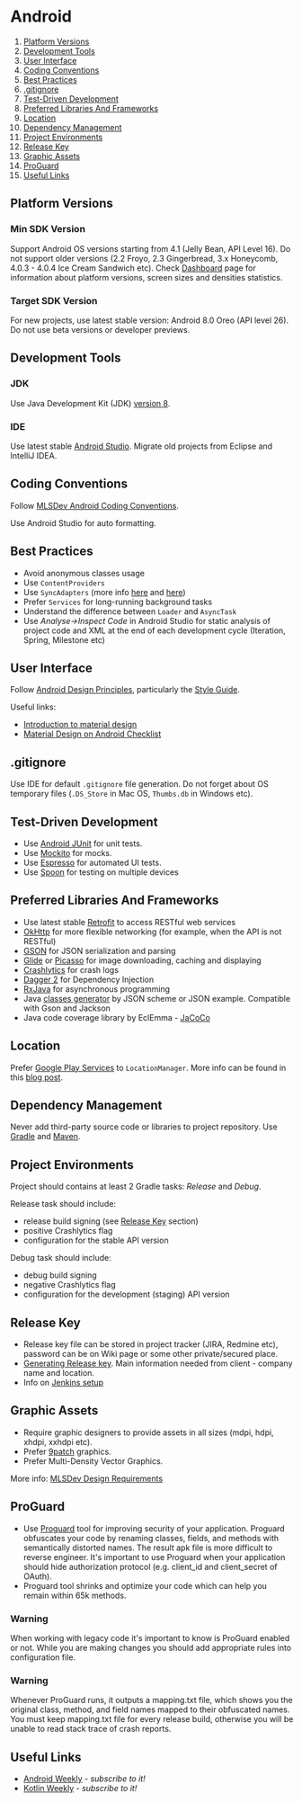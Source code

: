 # Android 

1. [Platform Versions](#platform-versions)
1. [Development Tools](#development-tools)
1. [User Interface](#user-interface)
1. [Coding Conventions](#coding-conventions)
1. [Best Practices](#best-practices)
1. [.gitignore](#gitignore)
1. [Test-Driven Development](#test-driven-development)
1. [Preferred Libraries And Frameworks](#preferred-libraries-and-frameworks)
1. [Location](#location)
1. [Dependency Management](#dependency-management)
1. [Project Environments](#project-environments)
1. [Release Key](#release-key)
1. [Graphic Assets](#graphic-assets)
1. [ProGuard](#proguard)
1. [Useful Links](#useful-links)


## Platform Versions


### Min SDK Version

Support Android OS versions starting from 4.1 (Jelly Bean, API Level 16). 
Do not support older versions (2.2 Froyo, 2.3 Gingerbread, 3.x Honeycomb, 4.0.3 - 4.0.4 Ice Cream Sandwich etc).
Check [Dashboard](http://developer.android.com/intl/ru/about/dashboards/index.html) page for information about platform versions, screen sizes and densities statistics.

### Target SDK Version

For new projects, use latest stable version: Android 8.0 Oreo (API level 26).
Do not use beta versions or developer previews.


## Development Tools


### JDK

Use Java  Development Kit (JDK) [version 8](http://www.oracle.com/technetwork/java/javase/downloads/jdk8-downloads-2133151.html).


### IDE

Use latest stable [Android Studio](http://developer.android.com/sdk/index.html).
Migrate old projects from Eclipse and IntelliJ IDEA.


## Coding Conventions

Follow [MLSDev Android Coding Conventions](/platform/android/coding-conventions.md). 

Use Android Studio for auto formatting.


## Best Practices

* Avoid anonymous classes usage
* Use `ContentProviders`
* Use `SyncAdapters` (more info [here](http://habrahabr.ru/company/e-Legion/blog/206210/) and [here](http://habrahabr.ru/company/e-Legion/blog/216857/))
* Prefer `Services` for long-running background tasks
* Understand the difference between `Loader` and `AsyncTask`
* Use _Analyse->Inspect Code_ in Android Studio for static analysis of project code and XML at the end of each development cycle (Iteration, Spring, Milestone etc)


## User Interface

Follow [Android Design Principles](https://developer.android.com/design/get-started/principles.html), particularly the [Style Guide](https://www.google.com/design/spec/style/color.html).

Useful links:
* [Introduction to material design](http://www.google.com/design/spec/material-design/introduction.html)
* [Material Design on Android Checklist](http://android-developers.blogspot.com/2014/10/material-design-on-android-checklist.html)


## .gitignore

Use IDE for default ```.gitignore``` file generation. 
Do not forget about OS temporary files (`.DS_Store` in Mac OS, `Thumbs.db` in Windows etc).


## Test-Driven Development

* Use [Android JUnit](http://developer.android.com/tools/testing/testing_android.html) for unit tests.
* Use [Mockito](https://code.google.com/p/mockito) for mocks.
* Use [Espresso](https://google.github.io/android-testing-support-library/docs/espresso/index.html) for automated UI tests.
* Use [Spoon](http://square.github.io/spoon) for testing on multiple devices


## Preferred Libraries And Frameworks

* Use latest stable [Retrofit](http://square.github.io/retrofit/) to access RESTful web services
* [OkHttp](http://square.github.io/okhttp/) for more flexible networking (for example, when the API is not RESTful)
* [GSON](https://github.com/google/gson) for JSON serialization and parsing
* [Glide](https://github.com/bumptech/glide) or [Picasso](https://github.com/square/picasso) for image downloading, caching and displaying
* [Crashlytics](https://try.crashlytics.com) for crash logs
* [Dagger 2](http://google.github.io/dagger) for Dependency Injection
* [RxJava](https://github.com/ReactiveX/RxJava) for asynchronous programming
* Java [classes generator](http://www.jsonschema2pojo.org) by JSON scheme or JSON example. Compatible with Gson and Jackson
* Java code coverage library by EclEmma - [JaCoCo](http://www.eclemma.org/jacoco/)

## Location

Prefer [Google Play Services](https://developers.google.com/android/guides/setup) to `LocationManager`.
More info can be found in this [blog post](http://mlsdev.com/blog/37).


## Dependency Management

Never add third-party source code or libraries to project repository.
Use [Gradle](http://gradle.org) and [Maven](https://maven.apache.org).


## Project Environments

Project should contains at least 2 Gradle tasks: _Release_ and _Debug_.

Release task should include: 
* release build signing (see [Release Key](#release-key) section)
* positive Crashlytics flag
* configuration for the stable API version
 
Debug task should include:
* debug build signing
* negative Crashlytics flag
* configuration for the development (staging) API version


## Release Key

* Release key file can be stored in project tracker (JIRA, Redmine etc), password can be on Wiki page or some other private/secured place.
* [Generating Release key](https://developer.android.com/tools/publishing/app-signing.html#studio). Main information needed from client - company name and location.
* Info on [Jenkins setup](http://sysmagazine.com/posts/205308/)


## Graphic Assets

* Require graphic designers to provide assets in all sizes (mdpi, hdpi, xhdpi, xxhdpi etc).
* Prefer [9patch](http://developer.android.com/tools/help/draw9patch.html) graphics.
* Prefer Multi-Density Vector Graphics.

More info: [MLSDev Design Requirements](/common/design-requirements.md)

## ProGuard

* Use [Proguard](http://developer.android.com/intl/ru/tools/help/proguard.html) tool for improving security of your application. Proguard obfuscates your code by renaming classes, fields, and methods with semantically distorted names. The result apk file is more difficult to reverse engineer. It's important to use Proguard when your application should hide authorization protocol (e.g. client_id and client_secret of OAuth).
* Proguard tool shrinks and optimize your code which can help you remain within 65k methods.

### Warning

When working with legacy code it's important to know is ProGuard enabled or not. While you are making changes you should add appropriate rules into configuration file.

### Warning

Whenever ProGuard runs, it outputs a mapping.txt file, which shows you the original class, method, and field names mapped to their obfuscated names. You must keep mapping.txt file for every release build, otherwise you will be unable to read stack trace of crash reports.

## Useful Links

* [Android Weekly](http://androidweekly.net) - _subscribe to it!_
* [Kotlin Weekly](http://www.kotlinweekly.net) - _subscribe to it!_
